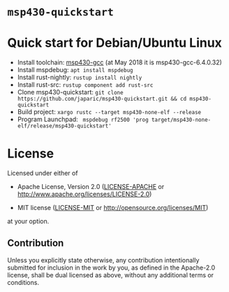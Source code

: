 # `msp430-quickstart`

# Quick start for Debian/Ubuntu Linux

* Install toolchain: [msp430-gcc](http://software-dl.ti.com/msp430/msp430_public_sw/mcu/msp430/MSPGCC/latest/index_FDS.html) (at May 2018 it is msp430-gcc-6.4.0.32)
* Install mspdebug: `apt install mspdebug`
* Install rust-nightly: `rustup install nightly`
* Install rust-src: `rustup component add rust-src`
* Clone msp430-quickstart: `git clone https://github.com/japaric/msp430-quickstart.git && cd msp430-quickstart`
* Build project: `xargo rustc --target msp430-none-elf --release`
* Program Launchpad: ` mspdebug rf2500 'prog target/msp430-none-elf/release/msp430-quickstart'`


# License

Licensed under either of

- Apache License, Version 2.0 ([LICENSE-APACHE](LICENSE-APACHE) or
  http://www.apache.org/licenses/LICENSE-2.0)

- MIT license ([LICENSE-MIT](LICENSE-MIT) or http://opensource.org/licenses/MIT)

at your option.

## Contribution

Unless you explicitly state otherwise, any contribution intentionally submitted
for inclusion in the work by you, as defined in the Apache-2.0 license, shall be
dual licensed as above, without any additional terms or conditions.
